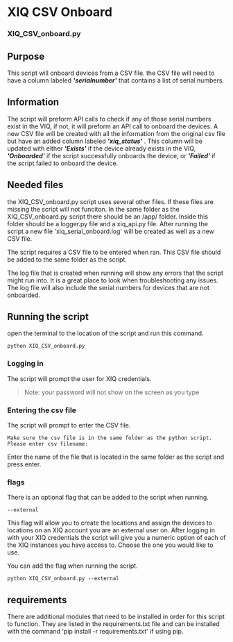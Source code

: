 # XIQ CSV Onboard
### XIQ_CSV_onboard.py
## Purpose
This script will onboard devices from a CSV file. the CSV file will need to have a column labeled ***'serialnumber'*** that contains a list of serial numbers. 
## Information
The script will preform API calls to check if any of those serial numbers exist in the VIQ, if not, it will preform an API call to onboard the devices. 
A new CSV file will be created with all the information from the original csv file but have an added column labeled ***'xiq_status'*** . This column will be updated with either ***'Exists'*** if the device already exists in the VIQ, ***'Onboarded'*** if the script successfully onboards the device, or ***'Failed'*** if the script failed to onboard the device.

## Needed files
the XIQ_CSV_onboard.py script uses several other files. If these files are missing the script will not funciton.
In the same folder as the XIQ_CSV_onboard.py script there should be an /app/ folder. Inside this folder should be a logger.py file and a xiq_api.py file. After running the script a new file 'xiq_serial_onboard.log' will be created as well as a new CSV file.

The script requires a CSV file to be entered when ran. This CSV file should be added to the same folder as the script.

The log file that is created when running will show any errors that the script might run into. It is a great place to look when troubleshooting any issues. The log file will also include the serial numbers for devices that are not onboarded.

## Running the script
open the terminal to the location of the script and run this command.

```
python XIQ_CSV_onboard.py
```
### Logging in
The script will prompt the user for XIQ credentials.
>Note: your password will not show on the screen as you type

### Entering the csv file
The script will prompt to enter the CSV file.
```
Make sure the csv file is in the same folder as the python script.
Please enter csv filename:
```
Enter the name of the file that is located in the same folder as the script and press enter.

### flags
There is an optional flag that can be added to the script when running.
```
--external
```
This flag will allow you to create the locations and assign the devices to locations on an XIQ account you are an external user on. After logging in with your XIQ credentials the script will give you a numeric option of each of the XIQ instances you have access to. Choose the one you would like to use.

You can add the flag when running the script.
```
python XIQ_CSV_onboard.py --external
```
## requirements
There are additional modules that need to be installed in order for this script to function. They are listed in the requirements.txt file and can be installed with the command 'pip install -r requirements.txt' if using pip.